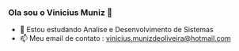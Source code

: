 ### Ola sou o Vinicius Muniz 👋



- 🌱 Estou estudando Analise e Desenvolvimento de Sistemas
- 📫 Meu email de contato : vinicius.munizdeoliveira@hotmail.com

